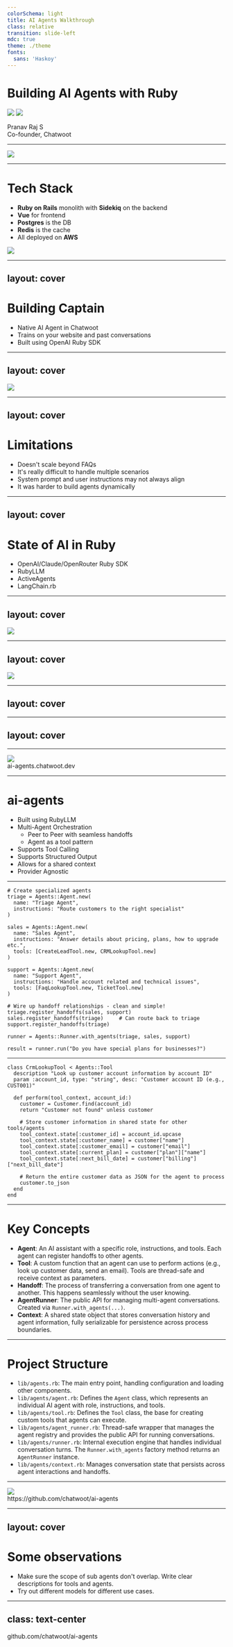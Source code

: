 ```yaml
---
colorSchema: light
title: AI Agents Walkthrough
class: relative
transition: slide-left
mdc: true
theme: ./theme
fonts:
  sans: 'Haskoy'
---
```


# Building AI Agents with Ruby

<img class="h-20 w-auto inline drop-shadow absolute bottom-30 right-64" src="/woot.png"/>
<img class="h-24 w-auto inline rotate-30 drop-shadow absolute bottom-36 right-34" src="/ruby.png"/>

Pranav Raj S<br>
Co-founder, Chatwoot

---

<img src="/dashboard.png" class="inset-0 fixed">

---

# Tech Stack

- <span>**Ruby on Rails**</span> monolith with **Sidekiq** on the backend
- **Vue** for frontend
- **Postgres** is the DB
- **Redis** is the cache
- All deployed on **AWS**

<img src="/architecture.png" class="h-3/4 w-auto absolute right-0 bottom-4">

---
layout: cover
---

# Building Captain

- Native AI Agent in Chatwoot
- Trains on your website and past conversations
- Built using OpenAI Ruby SDK


---
layout: cover
---

<img src="/implementation.png"/>


---
layout: cover
---

# Limitations

<v-clicks>

- Doesn't scale beyond FAQs
- It's really difficult to handle multiple scenarios
- System prompt and user instructions may not always align
- It was harder to build agents dynamically

</v-clicks>

---
layout: cover
---

# State of AI in Ruby

<v-clicks>

- OpenAI/Claude/OpenRouter Ruby SDK
- RubyLLM
- ActiveAgents
- LangChain.rb

</v-clicks>

---
layout: cover
---

<img src="/expectation.png"/>

---
layout: cover
---

<img src="/openai-agents-sdk.png" class="absolute w-full top-8 shadow-lg outline outline-1 outline-gray-200 rounded-md overflow-hidden">

---
layout: cover
---


<section class="grid gap-5">
  <Card title="Framework to build a multi-agent system"><carbon:checkmark class="text-green-400" /></Card>
  <v-clicks>
    <Card v-after title="Supports handoffs"><carbon:checkmark class="text-green-400" /></Card>
    <Card v-after title="Supports guardrails"><carbon:checkmark class="text-green-400" /></Card>
    <Card v-after title="Great API to build Tools"><carbon:checkmark class="text-green-400" /></Card>
    <Card v-after title="Built by the folks at OpenAI"><carbon:checkmark class="text-green-400" /></Card>
    <Card v-after title="Written in Python"><carbon:close class="text-red-600" /></Card>
  </v-clicks>
</section>

---
layout: cover
---

<section class="grid grid-cols-2 gap-4">
  <v-clicks>
  <Card title="Use the OpenAI Agents SDK"/>
  <Card title="Build our own"/>
  <Card description="The framework is established. It is maintained by a team larger than ours"/>
  <Card description="We might fall short of features, will have to build a lot of expertise internally"/>
  <Card description="Since it's in Python, we will have to build infrastructure to pipe data from our Rails App"/>
  <Card description="We can natively integrate in our Rails App"/>
  <Card description="Will be another service that we, and our OSS community will have to manage"/>
  <Card description="Easy to maintain and run in the long run"/>
  </v-clicks>
</section>

---

<img class="shadow-lg outline outline-1 outline-gray-200 rounded-md overflow-hidden h-full mx-auto -mt-2" src="/ai-agents.png"/>
<div class="text-xs mx-auto text-center mt-4">ai-agents.chatwoot.dev</div>

---

# ai-agents

<v-clicks>

- Built using RubyLLM
- Multi-Agent Orchestration
  - Peer to Peer with seamless handoffs
  - Agent as a tool pattern
- Supports Tool Calling
- Supports Structured Output
- Allows for a shared context
- Provider Agnostic
</v-clicks>

---

```rb{all|2-17|20-22|24-26|2-5|7-11|12-17|20|21-22|24|26|all}
# Create specialized agents
triage = Agents::Agent.new(
  name: "Triage Agent",
  instructions: "Route customers to the right specialist"
)

sales = Agents::Agent.new(
  name: "Sales Agent",
  instructions: "Answer details about pricing, plans, how to upgrade etc.",
  tools: [CreateLeadTool.new, CRMLookupTool.new]
)

support = Agents::Agent.new(
  name: "Support Agent",
  instructions: "Handle account related and technical issues",
  tools: [FaqLookupTool.new, TicketTool.new]
)

# Wire up handoff relationships - clean and simple!
triage.register_handoffs(sales, support)
sales.register_handoffs(triage)     # Can route back to triage
support.register_handoffs(triage)

runner = Agents::Runner.with_agents(triage, sales, support)

result = runner.run("Do you have special plans for businesses?")
```

---

```rb{all|2-3|5,18|1|2|3|5|6-7|10-14|17|all}
class CrmLookupTool < Agents::Tool
  description "Look up customer account information by account ID"
  param :account_id, type: "string", desc: "Customer account ID (e.g., CUST001)"

  def perform(tool_context, account_id:)
    customer = Customer.find(account_id)
    return "Customer not found" unless customer

    # Store customer information in shared state for other tools/agents
    tool_context.state[:customer_id] = account_id.upcase
    tool_context.state[:customer_name] = customer["name"]
    tool_context.state[:customer_email] = customer["email"]
    tool_context.state[:current_plan] = customer["plan"]["name"]
    tool_context.state[:next_bill_date] = customer["billing"]["next_bill_date"]

    # Return the entire customer data as JSON for the agent to process
    customer.to_json
  end
end
```

---

# Key Concepts

-   **Agent**: An AI assistant with a specific role, instructions, and tools. Each agent can register handoffs to other agents.
-   **Tool**: A custom function that an agent can use to perform actions (e.g., look up customer data, send an email). Tools are thread-safe and receive context as parameters.
-   **Handoff**: The process of transferring a conversation from one agent to another. This happens seamlessly without the user knowing.
-   **AgentRunner**: The public API for managing multi-agent conversations. Created via `Runner.with_agents(...)`.
-   **Context**: A shared state object that stores conversation history and agent information, fully serializable for persistence across process boundaries.

---

# Project Structure

  -   `lib/agents.rb`: The main entry point, handling configuration and loading other components.
  -   `lib/agents/agent.rb`: Defines the `Agent` class, which represents an individual AI agent with role, instructions, and tools.
  -   `lib/agents/tool.rb`: Defines the `Tool` class, the base for creating custom tools that agents can execute.
  -   `lib/agents/agent_runner.rb`: Thread-safe wrapper that manages the agent registry and provides the public API for running conversations.
  -   `lib/agents/runner.rb`: Internal execution engine that handles individual conversation turns. The `Runner.with_agents` factory method returns an `AgentRunner` instance.
  -   `lib/agents/context.rb`: Manages conversation state that persists across agent interactions and handoffs.

---

<img class="shadow-lg outline outline-1 outline-gray-200 rounded-md overflow-hidden h-full mx-auto -mt-2" src="/agents-github.png"/>
<div class="text-xs mx-auto text-center mt-4">https://github.com/chatwoot/ai-agents</div>

---
layout: cover
---

# Some observations

- Make sure the scope of sub agents don't overlap. Write clear descriptions for tools and agents.
- Try out different models for different use cases.

---
class: text-center
---

<div class="flex justify-center items-center h-full flex-col">

  github.com/chatwoot/ai-agents
</div>
